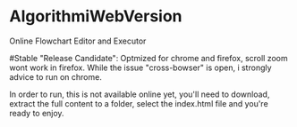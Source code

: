 # AlgorithmiWebVersion
Online Flowchart Editor and Executor

#Stable "Release Candidate":
Optmized for chrome and firefox, scroll zoom wont work in firefox. 
While the issue "cross-bowser" is open, i strongly advice to run on chrome.

In order to run, this is not available online yet, you'll need to download, extract the full content to a folder, select the index.html file and you're ready to enjoy.


